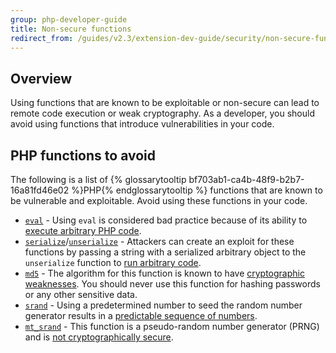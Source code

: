 ```yaml
---
group: php-developer-guide
title: Non-secure functions
redirect_from: /guides/v2.3/extension-dev-guide/security/non-secure-functions.html
---
```


## Overview

Using functions that are known to be exploitable or non-secure can lead to remote code execution or weak cryptography.
As a developer, you should avoid using functions that introduce vulnerabilities in your code.

## PHP functions to avoid

The following is a list of {% glossarytooltip bf703ab1-ca4b-48f9-b2b7-16a81fd46e02 %}PHP{% endglossarytooltip %} functions that are known to be vulnerable and exploitable.
Avoid using these functions in your code.

* [`eval`](http://php.net/manual/en/function.eval.php) - Using `eval` is considered bad practice because of its ability to [execute arbitrary PHP code](https://www.owasp.org/index.php/PHP_Security_Cheat_Sheet#Code_Injection).
* [`serialize`](http://php.net/manual/en/function.serialize.php)/[`unserialize`](http://php.net/manual/en/function.unserialize.php) - Attackers can create an exploit for these functions by passing a string with a serialized arbitrary object to the `unserialize` function to [run arbitrary code](https://www.owasp.org/index.php/PHP_Object_Injection).
* [`md5`](http://php.net/manual/en/function.md5.php) - The algorithm for this function is known to have [cryptographic weaknesses](https://www.owasp.org/index.php/Guide_to_Cryptography#Hashes).
  You should never use this function for hashing passwords or any other sensitive data.
* [`srand`](http://php.net/manual/en/function.srand.php) - Using a predetermined number to seed the random number generator results in a [predictable sequence of numbers](http://programmers.stackexchange.com/questions/76229/predicting-the-output-of-phps-rand).
* [`mt_srand`](http://php.net/manual/en/function.mt-rand.php) - This function is a pseudo-random number generator (PRNG) and is [not cryptographically secure](http://phpsecurity.readthedocs.io/en/latest/Insufficient-Entropy-For-Random-Values.html).

